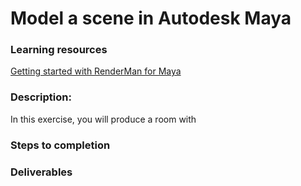# Model a scene in Autodesk Maya

### Learning resources
[Getting started with RenderMan for Maya](https://www.lynda.com/Renderman-tutorials/Welcome/442861/461592-4.html)

### Description:
In this exercise, you will produce a room with 

### Steps to completion

### Deliverables

